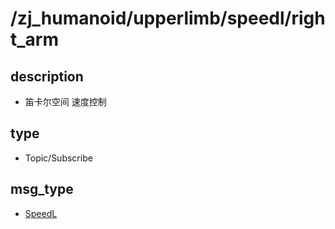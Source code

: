 # /zj_humanoid/upperlimb/speedl/right_arm

## description
- 笛卡尔空间 速度控制

## type
- Topic/Subscribe

## msg_type
- [SpeedL](../../../../../zj_humanoid_types.md#SpeedL)

